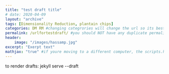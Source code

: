```yaml
---
title: "test draft title"
# date: 2020-04-09
layout: "archive"
tags: [Dimensionality Reduction, plantain chips]
categories: DM RM #changing categrories will change the url so its best to use permalinks to fix the url
permalink: /urlfortestdraft/ #you should NOT have any duplicate permalinks. also use permlinks to associate the tag or categories to a page
header: 
    image: "/images/hassamp.jpg"
excerpt: "Exerpt text"
mathjax: "true" #if youre moving to a different computer, the scripts.html file was modified to include mathjax so copy that one
---
```


to render drafts:
jekyll serve --draft